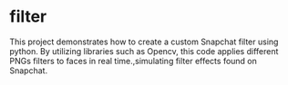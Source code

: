 # filter
 This project demonstrates how to create a custom Snapchat filter using python. By utilizing libraries such as Opencv, this code applies different PNGs filters to faces in real time.,simulating filter effects found on Snapchat.
